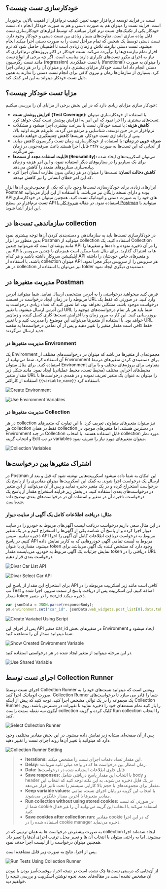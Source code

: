 ## خودکارسازی تست چیست؟
تست در فرآیند توسعه نرم‌افزار جهت تعیین کیفیت نرم‌افزار از اهمیت بالایی برخوردار است. فرایند تست را میتوان هم به صورت دستی و هم به صورت خودکار انجام داد. تست خودکار یکی از تکنیک‌های تست نرم افزار میباشد که توسط ابزارهای خودکارسازی تست قابل پیاده سازی است. تفاوت‌های بسیار زیادی بین تست دستی و خودکار وجود دارد. تست دستی توسط یک شخص که تمام مراحل تست را به صورت دستی اجرا میکند انجام میشود. تست دستی نیازمند تلاش و زمان زیادی است تا اطمینان حاصل شود که نرم افزار تمام نیازمندی‌ها را برآورده می‌کند. تست خودکار در اکثر پروژه‌های نرم‌افزاری  که نیاز به اجرای مکرر تست‌های تکراری دارند مناسب است. اگر چه برخی از انواع تست مانند تست رگرسیون (regression) یا تست عملکردی (functional) را میتوان به صورت دستی انجام داد اما تست خودکار مزایای بیشتری دارد و میتوان آن را در هر زمانی اجرا کرد. بسیاری از سازمان‌ها زمان و نیروی کافی برای انجام تست دستی را ندارند به همین دلیل تست خودکار میتواند به این امر کمک کند.

## مزایا تست خودکار چیست؟
خودکار سازی مزایای زیادی دارد که در این بخش برخی از مزایای آن را بررسی میکنیم:
* **افزایش پوشش تست (Test Coverage):** با استفاده از خودکارسازی میتوان تست‌های بیشتری را اجرا نمود که این امر به افزایش پوشش تست کمک خواهد کرد.
* **کاهش هزینه:**  با تست خودکار، تست با سرعت بیشتری اجرا میشود و مشکلات نرم‌افزار در در حین توسعه، شناسایی و مرتفع می گردند. علیرغم هزینه اولیه بالا، پس از راه‌اندازی تست خودکار، هزینه‌ها کاهش چشمگیری خواهند داشت.
* **صرفه جویی در زمان:** با استفاده از خودکارسازی، زمان تست رگرسیون کاهش میابد. از آنجایی که این تست‌ها به صورت ۲۴/۷ قابل اجرا هستند باعث صرفه‌جویی در زمان نیز می‌گردد. 
* **قابلیت استفاده مجدد از تست‌ها (Reusability):** می‌توان اسکریپت‌های ایجاد شده برای یک سناریو را در سناریو‌های دیگر استفاده نمود، و این امر هزینه و زمان پیاده‌سازی سناریوهای متعدد را کاهش می‌دهد.
* **کاهش دخالت انسان:** تست‌ها را میتوان در هر زمانی بدون نظارت انسان اجرا کرد که این امر خطای انسانی را نیز کاهش میدهد.

ابزارهای زیادی برای خودکارسازی تست‌ها وجود دارد که یکی از محبوب‌ترین آن‌ها ابزار Postman بوده و دارای نسخه رایگان نیز می‌باشد، با استفاده از این ابزار می‌توانید APIهای خود را به صورت دستی و اتوماتیک تست کنید. همچنین میتوان در خودکارسازی تست نرم‌افزار در سطح API استفاده نمود. در مقاله [شروع کار با Postman](https://gazmeh.ir/posts/basic-concepts-of-api-testing-with-postman) میتوانید با این ابزار آشنا شوید.

## سازماندهی تست‌ها در collection
در خودکارسازی تست‌ها باید به سازماندهی و دسته‌بندی کردن آن‌ها توجه بیشتری نمود بدین منظور در ابزار ‌Postman میتوانید از collection استفاده کنید. یک Collection مانند پوشه‌ای است که می‌توانید چندین API را در آن ذخیره نموده و داده‌ها و متغیرها را بین APIها به اشتراک گذارید.  برای مثال شما ممکن است همزمان با چندین سرویس یا اپلیکیشن سروکار داشته باشید و هر کدام API و متغیرهای خاص خودشان را داشته باشند، با استفاده از collection میتوان API هر سرویس را از سرویس دیگر مجزا نمود. در هر collection نیز می‌توان با استفاده از folder دسته‌بندی دیگری ایجاد نمود. 

## مدیریت متغیرها در Postman
فرض کنید میخواهید درخواستی را به آدرس مشخصی ارسال نمایید. شما میتوانید آدرس مربوطه را در زمان ایجاد درخواست در قسمت URL وارد کنید. در صورتی که فقط یک درخواست موجود باشد، مشکلی نخواهد بود، اما تصور کنید که تعداد زیادی درخواست به این آدرس ارسال میشود. با تغییر URL شما باید هر بار تمام درخواست‌های موجود را بروزرسانی کنید. این کار به مرور زمان و با افزایش تست‌ها کاری کسل کننده و زمان‌بر خواهد بود. با استفاده از متغیرها می‌توانید این موضوع را مدیریت کنید و با تغییر URL فقط کافی است مقدار متغیر را تغییر دهید و پس از آن تمامی درخواست‌ها به مقصد جدید ارسال می‌گردند.

### مدیریت متغیرها در Environment
یک Environment مجموعه‌ای از متغیرها می‌باشد که میتوان در درخواست‌های مختلف از آن استفاده کرد. شما می‌توانید از Environment برای دسته‌بندی کردن متغیرهای مرتبط استفاده کنید. برای مثال میتوان Environment متفاوتی برای پروژه‌های مختلف و یا برای محیط‌های اجرایی مختلف (محیط تست، محیط عملیاتی) ایجاد نمود. مانند شکل زیر مقدار متغیر  URL را میتوان به عنوان یک متغیر تعریف نموده و در همه‌ی درخواست‌ها با استفاده از کاراکتر `{{variable_name}}` استفاده کرد.


![Create Environment](./resources/create-env.png?raw=true "Create Environment")

    
![Use Environment Variables](./resources/use-env-variable.png?raw=true "Use Environment Variables")


### مدیریت متغیر‌ها در Collection
در هر collection نیز میتوان متغیرهای متفاوتی تعریف کرد. با این تفاوت که متغیرهای هر collection فقط در همان collection در دسترس هستند، اما متغیرهای موجود در Environment در چند Collection قابل استفاده هستند. با انتخاب collection مورد نظر و انتخاب گزینه Edit در تب variables میتوان متغیرهای مورد نیاز را تعریف نمود.

![Collection Variables](./resources/collection-variables.png?raw=true "Collection Variables")

## اشتراک متغیرها بین درخواست‌ها
در Postman این امکان به شما داده میشود اسکریپت‌هایی نوشته شود که قبل و بعد از ارسال یک درخواست اجرا شوند. به کمک این اسکریپت‌ها میتوان مقادیری را از پاسخ یک درخواست استخراج کرده و در یک متغیر ذخیره نمایید و پس از آن می‌توانید از این متغیر در درخواست‌های بعدی استفاده کنید.
در بخش زیر فرایند استخراج مقدار از پاسخ یک درخواست، ذخیره آن در متغیر و استفاده آن در درخواست‌های بعدی توضیح داده شده‌است.

### مثال: دریافت اطلاعات کامل یک آگهی از سایت دیوار
در این مثال سعی داریم درخواست دریافت لیست آگهی‌های مربوط به خودرو را در سایت دیوار اجرا کرده و از پاسخ آن شناسه یکی از آگهی‌ها را استخراج کنیم و در یک متغیر ذخیره نماییم. سپس API مربوط به درخواست دریافت اطلاعات کامل آن آگهی را اجرا کنیم.
در پاسخ API مربوط به لیست تمامی آگهی خودروهایی که به کاربر نمایش داده میشود، مقداری با عنوان token وجود دارد که مشخص کننده یک آگهی می‌باشد.برای نمایش جزئیات یک آگهی مربوط به خودرو، می‌بایست مقدار token دریافتی را در URL درخواست بعدی قرار دهیم.

![Divar Car List API](./resources/divar-car-id-api.png?raw=true "Divar Car List API")


   
![Divar Select Car API](./resources/divar-select-car-api.png?raw=true "Divar Select Car API")

برای استخراج این مقدار از پاسخ این API کافی است مانند زیر اسکریپت مربوطه را در تب Test اضافه کنیم. این اسکریپت پس از دریافت پاسخ از سمت سرور، اجرا شده و مقدار token را در متغیر car_id ذخیره میکند. 

```javascript
var jsonData = JSON.parse(responseBody);
pm.environment.set("car_id", jsonData.web_widgets.post_list[0].data.token);
```

![Create Variabel Using Script](./resources/set-variable.png?raw=true "Create Variabel Using Script")

پس از اجرای این API متغیر car_id در متغیرهای بخش Environment ایجاد میشود و شما میتوانید مقدار آن را مشاهده کنید.

![Show Created Environment Variable](./resources/show-environment-variable.png?raw=true "Show Created Environment Variable")

در این مرحله میتوانید از متغیر ایجاد شده در هر درخواستی استفاده کنید. 

![Use Shared Variable](./resources/use-shared-variable.png?raw=true "Use Shared Variable")

## اجرای تست توسط Collection Runner
اجرای تست توسط Collection Runner روشی است که میتوانید تست‌های خود را به صورت اتوماتیک اجرا کنید. Collection Runner شما را قادر می سازد تا درخواست‌های یک مجموعه را در یک توالی مشخص اجرا کنید.
توجه کنید که پیش از اینکه Collection Runner را باز کنید تمام تست‌های خود را ذخیره نمایید تا تغییرات در دسترس باشند. 
روی آیکون سه نقطه سمت راست collection کلیک کرده و گزینه Run collection را انتخاب کنید.

![Select Collection Runner](./resources/collection-runner.png?raw=true "Select Collection Runner")

پس از آن صفحه‌ای مشابه زیر نمایش داده میشود. در این بخش مقادیر مختلفی وجود دارد که میتوانید با تغییر آن‌ها روند اجرای تست را تغییر دهید.

![Collection Runner Setting](./resources/collection-runner-setting.png?raw=true "Collection Runner Setting")


  > * **Iterations:** این مقدار تعداد دفعات اجرای تست را مشخص میکند.  
  > * **Delay:** زمان انتظار بین درخواست ها که در واحد میلی ثانیه می‌باشد.  
  > * **Data:** فایل حاوی اطلاعات استفاده شده در درخواست‌ها  
  > * **Save responses:** با انتخاب این مقدار پاسخ دریافتی شامل body و header در یک فایل ذخیره می‌شوند. به این نکته توجه کنید که انتخاب این مقدار برای مجموعه‌های با حجم بالا کارایی سیستم را تحت تاثیر قرار می‌دهد.  
  > * **Keep variable values:** با انتخاب این گزینه در پایان اجرای تست، تمامی مقادیر متغیرها با آخرین مقدار جایگزین می‌شوند.  
  > * **Run collection without using stored cookies:** در صورتی که تست شما از cookie استفاده می‌کند با انتخاب این گزینه می‌توانید آن را غیر فعال کنید.   
  > * **Save cookies after collection run:** مقادیر cookie که در این اجرا استفاده شده را در cookie manager ذخیره می‌نماید.  


به صورت پیشفرض درخواست ها به همان ترتیبی که در collection ایجاد شده‌اند اجرا میشوند. اما به راحتی میتوان با انتخاب آن ها و تغییر محل، ترتیب اجرای آن‌ها را تغییر داد. همچنین میتوان درخواست را از لیست اجرا حذف نمود.

پس از اجرا، نتایج به صورت زیر قابل مشاهده است.

  ![Run Tests Using Collection Runner](./resources/run-collection.png?raw=true "Run Tests Using Collection Runner")
  
از آن‌جایی که درستی تست‌ها چک نشده است در نتیجه اجرا، موفقیت‌آمیز بودن یا نبودن آن مشخص نشده است.در مقاله‌های بعدی نحوه نوشتن اسکریپت و بررسی نتیجه را خواهیم دید.

